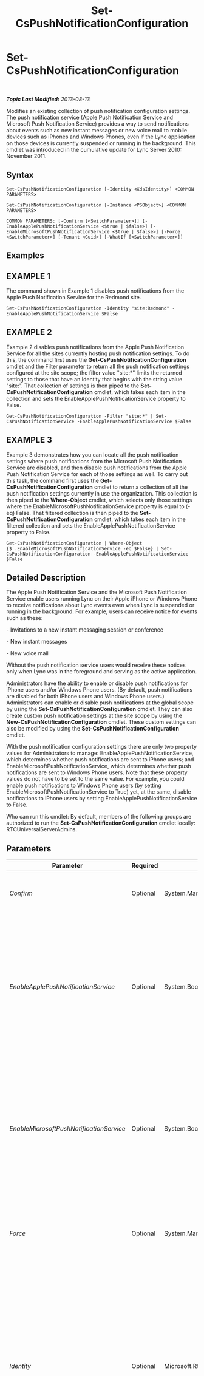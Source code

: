 ﻿---
title: Set-CsPushNotificationConfiguration
TOCTitle: Set-CsPushNotificationConfiguration
ms:assetid: 3aacdb2b-b6dd-4615-a3f9-68360f3ae483
ms:mtpsurl: https://technet.microsoft.com/en-us/library/Hh690013(v=OCS.15)
ms:contentKeyID: 48183914
ms.date: 07/23/2014
mtps_version: v=OCS.15
---

<div data-xmlns="http://www.w3.org/1999/xhtml">

<div class="topic" data-xmlns="http://www.w3.org/1999/xhtml" data-msxsl="urn:schemas-microsoft-com:xslt" data-cs="http://msdn.microsoft.com/en-us/">

<div data-asp="http://msdn2.microsoft.com/asp">

# Set-CsPushNotificationConfiguration

</div>

<div id="mainSection">

<div id="mainBody">

<span> </span>

_**Topic Last Modified:** 2013-08-13_

Modifies an existing collection of push notification configuration settings. The push notification service (Apple Push Notification Service and Microsoft Push Notification Service) provides a way to send notifications about events such as new instant messages or new voice mail to mobile devices such as iPhones and Windows Phones, even if the Lync application on those devices is currently suspended or running in the background. This cmdlet was introduced in the cumulative update for Lync Server 2010: November 2011.

<div>

## Syntax

    Set-CsPushNotificationConfiguration [-Identity <XdsIdentity>] <COMMON PARAMETERS>

    Set-CsPushNotificationConfiguration [-Instance <PSObject>] <COMMON PARAMETERS>

    COMMON PARAMETERS: [-Confirm [<SwitchParameter>]] [-EnableApplePushNotificationService <$true | $false>] [-EnableMicrosoftPushNotificationService <$true | $false>] [-Force <SwitchParameter>] [-Tenant <Guid>] [-WhatIf [<SwitchParameter>]]

</div>

<div>

## Examples

<div>

## EXAMPLE 1

The command shown in Example 1 disables push notifications from the Apple Push Notification Service for the Redmond site.

    Set-CsPushNotificationConfiguration -Identity "site:Redmond" -EnableApplePushNotificationService $False

</div>

<div>

## EXAMPLE 2

Example 2 disables push notifications from the Apple Push Notification Service for all the sites currently hosting push notification settings. To do this, the command first uses the **Get-CsPushNotificationConfiguration** cmdlet and the Filter parameter to return all the push notification settings configured at the site scope; the filter value "site:\*" limits the returned settings to those that have an Identity that begins with the string value "site:". That collection of settings is then piped to the **Set-CsPushNotificationConfiguration** cmdlet, which takes each item in the collection and sets the EnableApplePushNotificationService property to False.

    Get-CsPushNotificationConfiguration -Filter "site:*" | Set-CsPushNotificationService -EnableApplePushNotificationService $False

</div>

<div>

## EXAMPLE 3

Example 3 demonstrates how you can locate all the push notification settings where push notifications from the Microsoft Push Notification Service are disabled, and then disable push notifications from the Apple Push Notification Service for each of those settings as well. To carry out this task, the command first uses the **Get-CsPushNotificationConfiguration** cmdlet to return a collection of all the push notification settings currently in use the organization. This collection is then piped to the **Where-Object** cmdlet, which selects only those settings where the EnableMicrosoftPushNotificationService property is equal to (-eq) False. That filtered collection is then piped to the **Set-CsPushNotificationConfiguration** cmdlet, which takes each item in the filtered collection and sets the EnableApplePushNotificationService property to False.

    Get-CsPushNotificationConfiguration | Where-Object {$_.EnableMicrosoftPushNotificationService -eq $False} | Set-CsPushNotificationConfiguration -EnableApplePushNotificationService $False

</div>

</div>

<div>

## Detailed Description

The Apple Push Notification Service and the Microsoft Push Notification Service enable users running Lync on their Apple iPhone or Windows Phone to receive notifications about Lync events even when Lync is suspended or running in the background. For example, users can receive notice for events such as these:

\- Invitations to a new instant messaging session or conference

\- New instant messages

\- New voice mail

Without the push notification service users would receive these notices only when Lync was in the foreground and serving as the active application.

Administrators have the ability to enable or disable push notifications for iPhone users and/or Windows Phone users. (By default, push notifications are disabled for both iPhone users and Windows Phone users.) Administrators can enable or disable push notifications at the global scope by using the **Set-CsPushNotificationConfiguration** cmdlet. They can also create custom push notification settings at the site scope by using the **New-CsPushNotificationConfiguration** cmdlet. These custom settings can also be modified by using the **Set-CsPushNotificationConfiguration** cmdlet.

With the push notification configuration settings there are only two property values for Administrators to manage: EnableApplePushNotificationService, which determines whether push notifications are sent to iPhone users; and EnableMicrosoftPushNotificationService, which determines whether push notifications are sent to Windows Phone users. Note that these property values do not have to be set to the same value. For example, you could enable push notifications to Windows Phone users (by setting EnableMicrosoftPushNotificationService to True) yet, at the same, disable notifications to iPhone users by setting EnableApplePushNotificationService to False.

Who can run this cmdlet: By default, members of the following groups are authorized to run the **Set-CsPushNotificationConfiguration** cmdlet locally: RTCUniversalServerAdmins.

</div>

<div>

## Parameters


<table>
<colgroup>
<col style="width: 25%" />
<col style="width: 25%" />
<col style="width: 25%" />
<col style="width: 25%" />
</colgroup>
<thead>
<tr class="header">
<th>Parameter</th>
<th>Required</th>
<th>Type</th>
<th>Description</th>
</tr>
</thead>
<tbody>
<tr class="odd">
<td><p><em>Confirm</em></p></td>
<td><p>Optional</p></td>
<td><p>System.Management.Automation.SwitchParameter</p></td>
<td><p>Prompts you for confirmation before executing the command.</p></td>
</tr>
<tr class="even">
<td><p><em>EnableApplePushNotificationService</em></p></td>
<td><p>Optional</p></td>
<td><p>System.Boolean</p></td>
<td><p>When set to True, iPhone users will receive push notifications from the Apple Push Notification Service. When set to False, iPhone users will not receive these notifications.</p>
<p>The default value is False.</p></td>
</tr>
<tr class="odd">
<td><p><em>EnableMicrosoftPushNotificationService</em></p></td>
<td><p>Optional</p></td>
<td><p>System.Boolean</p></td>
<td><p>When set to True, Windows Phone users will receive push notifications from the Microsoft Push Notification Service. When set to False, Windows Phone users will not receive these notifications.</p>
<p>The default value is False.</p></td>
</tr>
<tr class="even">
<td><p><em>Force</em></p></td>
<td><p>Optional</p></td>
<td><p>System.Management.Automation.SwitchParameter</p></td>
<td><p>Suppresses the display of any non-fatal error message that might occur when running the command.</p></td>
</tr>
<tr class="odd">
<td><p><em>Identity</em></p></td>
<td><p>Optional</p></td>
<td><p>Microsoft.Rtc.Management.Xds.XdsIdentity</p></td>
<td><p>Indicates the Identity of the push notification configuration settings to be modified. To refer to the global settings, use this syntax:</p>
<p>-Identity global</p>
<p>To refer to site settings, use syntax similar to this:</p>
<p>-Identity site:Redmond</p>
<p>Note that you cannot use wildcards when specifying an Identity.</p></td>
</tr>
<tr class="even">
<td><p><em>Instance</em></p></td>
<td><p>Optional</p></td>
<td><p>Push configuration object</p></td>
<td><p>Allows you to pass a reference to an object to the cmdlet rather than set individual parameter values.</p></td>
</tr>
<tr class="odd">
<td><p><em>Tenant</em></p></td>
<td><p>Optional</p></td>
<td><p>System.Guid</p></td>
<td><p>Globally unique identifier (GUID) of the Lync Online tenant account for the push notification settings being modified. For example:</p>
<p>–Tenant &quot;38aad667-af54-4397-aaa7-e94c79ec2308&quot;</p>
<p>You can return the tenant ID for each of your tenants by running this command:</p>
<p>Get-CsTenant | Select-Object DisplayName, TenantID</p>
<p>If you are using a remote session of Windows PowerShell and are connected only to Lync Online you do not have to include the Tenant parameter. Instead, the tenant ID will automatically be filled in for you based on your connection information. The Tenant parameter is primarily for use in a hybrid deployment.</p></td>
</tr>
<tr class="even">
<td><p><em>WhatIf</em></p></td>
<td><p>Optional</p></td>
<td><p>System.Management.Automation.SwitchParameter</p></td>
<td><p>Describes what would happen if you executed the command without actually executing the command.</p></td>
</tr>
</tbody>
</table>


</div>

<div>

## Input Types

Microsoft.Rtc.Management.WriteableConfig.Settings.PushNotificationConfiguration.PushNotificationConfiguration. The **Set-CsPushNotificationConfiguration** cmdlet accepts pipelined instances of the PushNotificationConfiguration object.

</div>

<div>

## Return Types

None. Instead, the **Set-CsPushNotificationConfiguration** cmdlet modifies existing instances of the Microsoft.Rtc.Management.WriteableConfig.Settings.PushNotificationConfiguration.PushNotificationConfiguration object.

</div>

</div>

<span> </span>

</div>

</div>

</div>

